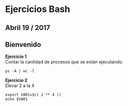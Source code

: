 # Ejercicios Bash## Abril 19 / 2017  ## Bienvenido   **Ejercicio 1**  Contar la cantidad de procesos que se están ejecutando.  ```ps -A | wc -l```**Ejercicio 2**  Elevar 2 a la 4  ```export VAR1=$(( 2 ** 4 ))echo $VAR1```